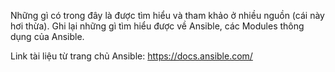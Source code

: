 Những gì có trong đây là được tìm hiểu và tham khảo ở nhiều nguồn (cái này hơi thừa). Ghi lại những gì tìm hiểu được về Ansible, các Modules thông dụng của Ansible.

Link tài liệu từ trang chủ Ansible: https://docs.ansible.com/
